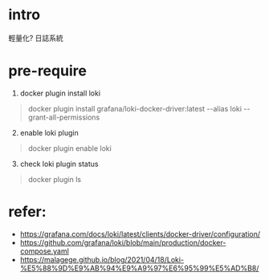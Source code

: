 # intro
輕量化? 日誌系統

# pre-require
1. docker plugin install loki
> docker plugin install grafana/loki-docker-driver:latest --alias loki --grant-all-permissions 

2. enable loki plugin
> docker plugin enable loki

3. check loki plugin status
> docker plugin ls

<!--
感覺 loki 的衍生時空背景應該是類似傳統 VM 對比 docker
對比 ELK 架構，loki 可以搭配 grafana 更輕量快速的監控系統
-->

# refer:
- https://grafana.com/docs/loki/latest/clients/docker-driver/configuration/
- https://github.com/grafana/loki/blob/main/production/docker-compose.yaml
- https://malagege.github.io/blog/2021/04/18/Loki-%E5%88%9D%E9%AB%94%E9%A9%97%E6%95%99%E5%AD%B8/